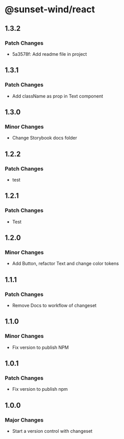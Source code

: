 # @sunset-wind/react

## 1.3.2

### Patch Changes

- 5a3578f: Add readme file in project

## 1.3.1

### Patch Changes

- Add className as prop in Text component

## 1.3.0

### Minor Changes

- Change Storybook docs folder

## 1.2.2

### Patch Changes

- test

## 1.2.1

### Patch Changes

- Test

## 1.2.0

### Minor Changes

- Add Button, refactor Text and change color tokens

## 1.1.1

### Patch Changes

- Remove Docs to workflow of changeset

## 1.1.0

### Minor Changes

- Fix version to publish NPM

## 1.0.1

### Patch Changes

- Fix version to publish npm

## 1.0.0

### Major Changes

- Start a version control with changeset
